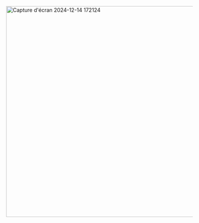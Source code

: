 <img width="569" alt="Capture d'écran 2024-12-14 172124" src="https://github.com/user-attachments/assets/12a14f6a-de7f-43e2-bc82-9b53f287c9b6" />
